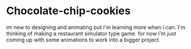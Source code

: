 # Chocolate-chip-cookies
im new to designing and animating but i'm learning more when i can.
I'm thinking of making a restaurant simulator type game. for now i'm just coming up with some animations to work into a bigger project.
